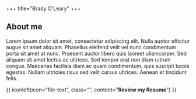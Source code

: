 +++
title="Brady O'Leary"
+++

## About me

Lorem ipsum dolor sit amet, consectetur adipiscing elit. Nulla auctor efficitur augue sit amet aliquam.
Phasellus eleifend velit vel nunc condimentum porta sit amet at nunc. Praesent auctor libero quis
laoreet
ullamcorper. Sed aliquam sit amet lectus ac ultrices. Sed tempor erat non diam rutrum congue. Maecenas
facilisis diam ac quam condimentum, quis suscipit turpis egestas. Nullam ultricies risus sed velit
cursus
ultrices. Aenean et tincidunt felis.

{{ iconleft(icon="file-text", class="", content="<b>Review my Resume</b>") }}